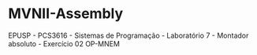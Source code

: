 # MVNII-Assembly
EPUSP - PCS3616 - Sistemas de Programação - Laboratório 7 - Montador absoluto - Exercício 02 OP-MNEM
